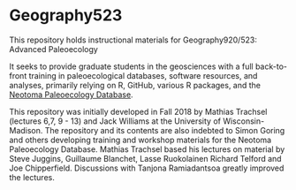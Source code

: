 # Geography523
This repository holds instructional materials for Geography920/523:  Advanced Paleoecology

It seeks to provide graduate students in the geosciences with a full back-to-front training in paleoecological databases, software resources, and analyses, primarily relying on R, GitHub, various R packages, and the [Neotoma Paleoecology Database](https://www.neotomadb.org).

This repository was initially developed in Fall 2018 by Mathias Trachsel (lectures 6,7, 9 - 13) and Jack Williams at the University of Wisconsin-Madison.  The repository and its contents are also indebted to Simon Goring and others developing training and workshop materials for the Neotoma Paleoecology Database. Mathias Trachsel based his lectures on material by Steve Juggins, Guillaume Blanchet, Lasse Ruokolainen Richard Telford and Joe Chipperfield. Discussions with Tanjona Ramiadantsoa greatly improved the lectures.  
